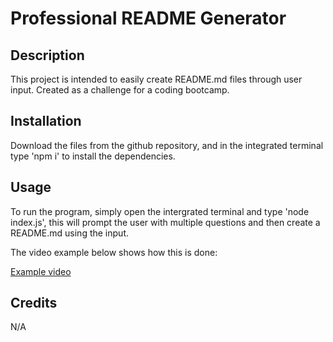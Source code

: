 # Professional README Generator

## Description

This project is intended to easily create README.md files through user input. Created as a challenge for a coding bootcamp.

## Installation

Download the files from the github repository, and in the integrated terminal type 'npm i' to install the dependencies.

## Usage

To run the program, simply open the intergrated terminal and type 'node index.js', this will prompt the user with multiple questions and then create a README.md using the input.

The video example below shows how this is done:

[Example video](https://github.com/HiZapollo/Pro-README-Generator/blob/main/assets/Untitled_%20Jul%2024%2C%202023%2012_10%20AM.webm)

## Credits

N/A
